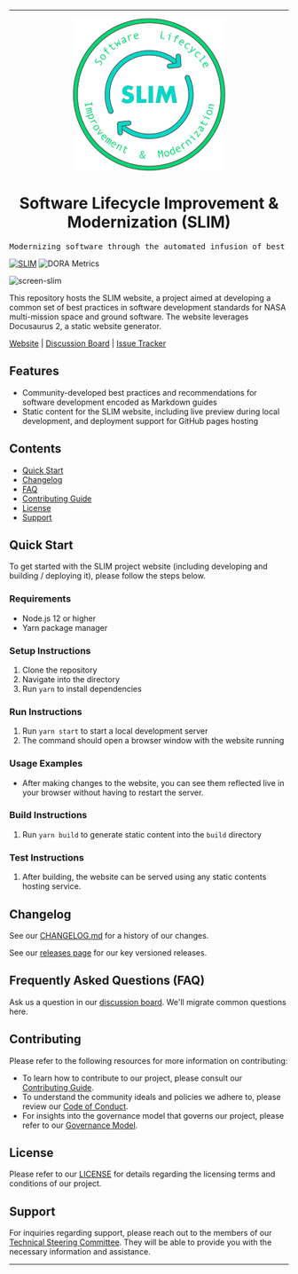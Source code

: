<!-- Header block for project -->
<hr>

<div align="center">

<img src="https://raw.githubusercontent.com/NASA-AMMOS/slim/main/static/img/logo.svg" alt="SLIM Logo" height="275"/>

<!-- ☝️ If you see logo rendering errors, make sure you're not using indentation, or try an HTML IMG tag -->

<h1 align="center">Software Lifecycle Improvement & Modernization (SLIM)</h1>

</div>

<pre align="center">Modernizing software through the automated infusion of best practices.</pre>

<!-- Header block for project -->

[![SLIM](https://img.shields.io/badge/Best%20Practices%20from-SLIM-blue)](https://nasa-ammos.github.io/slim/) ![DORA Metrics](https://img.shields.io/endpoint?url=https://raw.githubusercontent.com/NASA-AMMOS/slim/main/.github/badges/dora-metrics.json)

![screen-slim](https://github.com/NASA-AMMOS/slim/assets/3129134/d4da5150-aae6-4986-b18e-5c463f8ff38a)

This repository hosts the SLIM website, a project aimed at developing a common set of best practices in software development standards for NASA multi-mission space and ground software. The website leverages Docusaurus 2, a static website generator.  

[Website](https://nasa-ammos.github.io/slim/) | [Discussion Board](https://github.com/NASA-AMMOS/slim/discussions) | [Issue Tracker](https://github.com/NASA-AMMOS/slim/issues)

## Features

* Community-developed best practices and recommendations for software development encoded as Markdown guides
* Static content for the SLIM website, including live preview during local development, and deployment support for GitHub pages hosting

## Contents

* [Quick Start](#quick-start)
* [Changelog](#changelog)
* [FAQ](#frequently-asked-questions-faq)
* [Contributing Guide](#contributing)
* [License](#license)
* [Support](#support)

## Quick Start

To get started with the SLIM project website (including developing and building / deploying it), please follow the steps below.

### Requirements

* Node.js 12 or higher
* Yarn package manager
  
### Setup Instructions

1. Clone the repository
2. Navigate into the directory
3. Run `yarn` to install dependencies

### Run Instructions

1. Run `yarn start` to start a local development server
2. The command should open a browser window with the website running

### Usage Examples

* After making changes to the website, you can see them reflected live in your browser without having to restart the server.

### Build Instructions

1. Run `yarn build` to generate static content into the `build` directory

### Test Instructions

1. After building, the website can be served using any static contents hosting service.

## Changelog

See our [CHANGELOG.md](CHANGELOG.md) for a history of our changes.

See our [releases page](https://github.com/NASA-AMMOS/slim/releases) for our key versioned releases.

## Frequently Asked Questions (FAQ)

Ask us a question in our [discussion board](https://github.com/NASA-AMMOS/slim/discussions). We'll migrate common questions here. 

## Contributing

Please refer to the following resources for more information on contributing:

- To learn how to contribute to our project, please consult our [Contributing Guide](CONTRIBUTING.md).
- To understand the community ideals and policies we adhere to, please review our [Code of Conduct](CODE_OF_CONDUCT.md).
- For insights into the governance model that governs our project, please refer to our [Governance Model](GOVERNANCE.md).

## License

Please refer to our [LICENSE](LICENSE) for details regarding the licensing terms and conditions of our project.

## Support

For inquiries regarding support, please reach out to the members of our [Technical Steering Committee](https://github.com/orgs/NASA-AMMOS/teams/slim-tsc). They will be able to provide you with the necessary information and assistance.

---